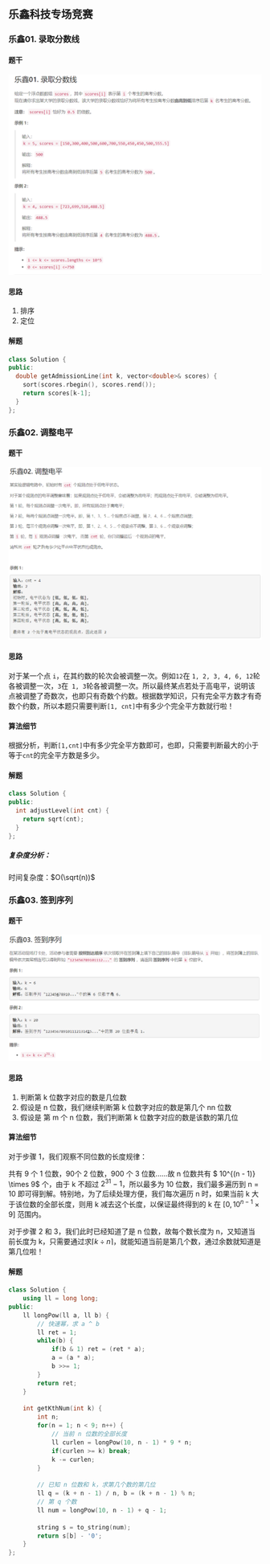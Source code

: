 ## 乐鑫科技专场竞赛

### 乐鑫01. 录取分数线

#### 题干

![录取分数线](../../image/competition/le-xin/get-admission-line.png)

#### 思路

1. 排序
2. 定位

#### 解题

```c++
class Solution {
public:
  double getAdmissionLine(int k, vector<double>& scores) {
    sort(scores.rbegin(), scores.rend());
    return scores[k-1];
  }
};
```

### 乐鑫02. 调整电平

#### 题干

![img.png](../../image/competition/le-xin/adjust-level.png)

#### 思路

对于某一个点 `i`，在其约数的轮次会被调整一次。例如`12`在 `1, 2, 3, 4, 6, 12`轮各被调整一次，`3`在` 1, 3`轮各被调整一次。所以最终某点若处于高电平，说明该点被调整了奇数次，也即只有奇数个约数。根据数学知识，只有完全平方数才有奇数个约数，所以本题只需要判断`[1, cnt]`中有多少个完全平方数就行啦！

#### 算法细节

根据分析，判断`[1,cnt]`中有多少完全平方数即可，也即，只需要判断最大的小于等于`cnt`的完全平方数是多少。

#### 解题

```c++
class Solution {
public:
  int adjustLevel(int cnt) {
    return sqrt(cnt);
  }
};
```

##### 复杂度分析：

时间复杂度：$O(\sqrt(n))$

### 乐鑫03. 签到序列

#### 题干

![签到序列.png](../../image/competition/le-xin/get-Kth-num.png)

#### 思路

1. 判断第 k 位数字对应的数是几位数 
2. 假设是 n 位数，我们继续判断第 k 位数字对应的数是第几个 nn 位数 
3. 假设是 第 m 个 n 位数，我们判断第 k 位数字对应的数是该数的第几位

#### 算法细节

对于步骤 1，我们观察不同位数的长度规律：

共有 9 个 1 位数，90个 2 位数，900 个 3 位数......故 n 位数共有 $ 10^{(n - 1)} \times 9$ 个，由于 k 不超过 $2^{31} - 1$，所以最多为 10 位数，我们最多遍历到 n = 10 即可得到解。特别地，为了后续处理方便，我们每次遍历 n 时，如果当前 k 大于该位数的全部长度，则用 k 减去这个长度，以保证最终得到的 k 在 $[0, 10^{n-1} \times 9]$ 范围内。

对于步骤 2 和 3，我们此时已经知道了是 n 位数，故每个数长度为 n，又知道当前长度为 k，只需要通过求$\lceil k \div n \rceil$，就能知道当前是第几个数，通过余数就知道是第几位啦！


#### 解题

```c++
class Solution {
    using ll = long long;
public:
    ll longPow(ll a, ll b) {
        // 快速幂，求 a ^ b
        ll ret = 1;
        while(b) {
            if(b & 1) ret = (ret * a);
            a = (a * a);
            b >>= 1;
        }
        return ret;
    }
    
    int getKthNum(int k) {
        int n;
        for(n = 1; n < 9; n++) {
            // 当前 n 位数的全部长度
            ll curlen = longPow(10, n - 1) * 9 * n;
            if(curlen >= k) break;
            k -= curlen;
        }
        
        // 已知 n 位数和 k，求第几个数的第几位
        ll q = (k + n - 1) / n, b = (k + n - 1) % n;
        // 第 q 个数
        ll num = longPow(10, n - 1) + q - 1;
        
        string s = to_string(num);
        return s[b] - '0';
    } 
};
```

